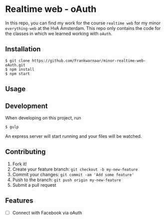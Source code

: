 # Realtime web - oAuth

In this repo, you can find my work for the course `realtime web` for my minor `everything-web` at the HvA Amsterdam. This repo only contains the code for the classes in which we learned working with `oAuth`.

## Installation

```
$ git clone https://github.com/Frankwarnaar/minor-realtime-web-oAuth.git
$ npm install
$ npm start
```

## Usage

## Development
When developing on this project, run
```
$ gulp
```
An express server will start running and your files will be watched.

## Contributing

1. Fork it!
2. Create your feature branch: `git checkout -b my-new-feature`
3. Commit your changes: `git commit -am 'Add some feature'`
4. Push to the branch: `git push origin my-new-feature`
5. Submit a pull request

## Features
* [ ] Connect with Facebook via oAuth
